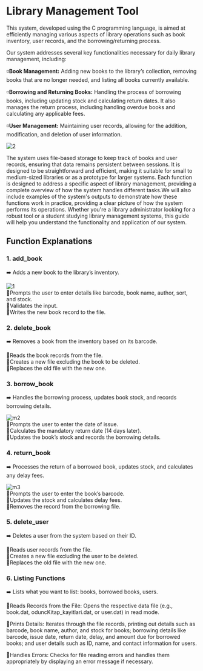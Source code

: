 # Library Management Tool

This system, developed using the C programming language, is aimed at efficiently managing various aspects of library operations such as book inventory, user records, and the borrowing/returning process.

Our system addresses several key functionalities necessary for daily library management, including:

◽**Book Management:** Adding new books to the library’s collection, removing books that are no longer needed, and listing all books currently available.

◽**Borrowing and Returning Books:** Handling the process of borrowing books, including updating stock and calculating return dates. It also manages the return process, including handling overdue books and calculating any applicable fees.

◽**User Management:** Maintaining user records, allowing for the addition, modification, and deletion of user information.

![2](https://github.com/user-attachments/assets/a2fe150a-44d5-4d8e-8b15-7cbc5ce5804c)

The system uses file-based storage to keep track of books and user records, ensuring that data remains persistent between sessions. It is designed to be straightforward and efficient, making it suitable for small to medium-sized libraries or as a prototype for larger systems. Each function is designed to address a specific aspect of library management, providing a complete overview of how the system handles different tasks.We will also include examples of the system's outputs to demonstrate how these functions work in practice, providing a clear picture of how the system performs its operations. Whether you're a library administrator looking for a robust tool or a student studying library management systems, this guide will help you understand the functionality and application of our system.

## Function Explanations ##

### 1. add_book ### 
➡️ Adds a new book to the library’s inventory.

![1](https://github.com/user-attachments/assets/8a5ddb4d-3a75-4c85-9a91-243b0962c064) <br> 
🔻Prompts the user to enter details like barcode, book name, author, sort, and stock. <br> 
🔻Validates the input. <br>
🔻Writes the new book record to the file.

### 2. delete_book ### 
➡️ Removes a book from the inventory based on its barcode.

🔻Reads the book records from the file. <br> 
🔻Creates a new file excluding the book to be deleted. <br> 
🔻Replaces the old file with the new one.

### 3. borrow_book ###
➡️ Handles the borrowing process, updates book stock, and records borrowing details.

![m2](https://github.com/user-attachments/assets/6f31ed18-a5f5-4425-8f9c-7ef4a2b959ed) <br> 
🔻Prompts the user to enter the date of issue. <br> 
🔻Calculates the mandatory return date (14 days later). <br> 
🔻Updates the book’s stock and records the borrowing details.

### 4. return_book ###
➡️ Processes the return of a borrowed book, updates stock, and calculates any delay fees.

![m3](https://github.com/user-attachments/assets/91c94a54-c334-441c-9e7e-a0af852eb0c5) <br> 
🔻Prompts the user to enter the book’s barcode. <br> 
🔻Updates the stock and calculates delay fees. <br> 
🔻Removes the record from the borrowing file.

### 5. delete_user ###
➡️ Deletes a user from the system based on their ID.

🔻Reads user records from the file. <br> 
🔻Creates a new file excluding the user to be deleted. <br> 
🔻Replaces the old file with the new one.

### 6. Listing Functions ###
➡️ Lists what you want to list: books, borrowed books, users.

🔻Reads Records from the File: Opens the respective data file (e.g., book.dat, oduncKitap_kayitlari.dat, or user.dat) in read mode.

🔻Prints Details: Iterates through the file records, printing out details such as barcode, book name, author, and stock for books; borrowing details like barcode, issue date, return date, delay, and amount due for borrowed books; and user details such as ID, name, and contact information for users.

🔻Handles Errors: Checks for file reading errors and handles them appropriately by displaying an error message if necessary.

